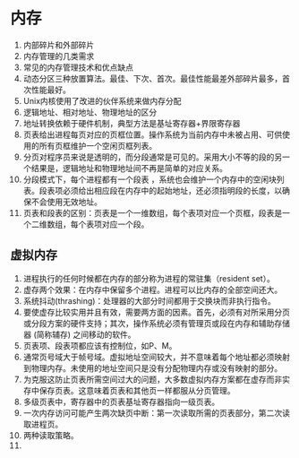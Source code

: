 # 内存

1. 内部碎片和外部碎片
2. 内存管理的几类需求
3. 常见的内存管理技术和优点缺点
4. 动态分区三种放置算法。最佳、下次、首次。最佳性能最差外部碎片最多，首次性能最好。
5. Unix内核使用了改进的伙伴系统来做内存分配
6. 逻辑地址、相对地址、物理地址的区分
7. 地址转换依赖于硬件机制，典型方法是基址寄存器+界限寄存器
8. 页表给出进程每页对应的页框位置。操作系统为当前内存中未被占用、可供使用的所有页框维护一个空闲页框列表。  
9. 分页对程序员来说是透明的，而分段通常是可见的。采用大小不等的段的另一个结果是，逻辑地址和物理地址间不再是简单的对应关系。  
10. 分段模式下，每个进程都有一个段表 ，系统也会维护一个内存中的空闲块列表。段表项必须给出相应段在内存中的起始地址，还必须指明段的长度，以确保不会使用无效地址。
11. 页表和段表的区别：页表是一个一维数组，每个表项对应一个页框，段表是一个二维数组，每个表项对应一个段。
## 虚拟内存
1. 进程执行的任何时候都在内存的部分称为进程的常驻集（resident set）。
2. 虚存两个效果：在内存中保留多个进程。进程可以比内存的全部空间还大。
3. 系统抖动(thrashing)：处理器的大部分时间都用于交换块而非执行指令。
4. 要使虚存比较实用并且有效，需要两方面的因素。首先，必须有对所采用分页或分段方案的硬件支持；其次，操作系统必须有管理页或段在内存和辅助存储器 (简称辅存) 之间移动的软件。
5. 页表项、段表项都应该有控制位，如P、M。
6. 通常页号域大于帧号域。虚拟地址空间较大，并不意味着每个地址都必须映射到物理内存。未使用的地址空间只是没有分配物理内存或没有映射的部分。
7. 为克服这防止页表所需空间过大的问题，大多数虚拟内存方案都在虚存而非实存中保存页表。这意味着页表和其他页一样都服从分页管理。
8. 多级页表中，寄存器中的页表基址寄存器指向一级页表。
9. 一次内存访问可能产生两次缺页中断：第一次读取所需的页表部分，第二次读取进程页。
10. 两种读取策略。
11. 